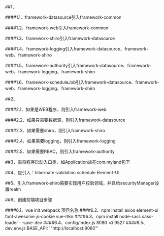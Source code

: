 ##1、

####1.1、framework-datasource引入framework-common

####1.2、framework-web引入framework-common

####1.3、framework-shiro引入framework-datasource

####1.4、framework-logging引入framework-datasource、framework-web、framework-shiro

####1.5、framework-authority引入framework-datasource、framework-web、framework-logging、framework-shiro

####1.6、framework-scheduleJob引入framework-datasource、framework-web、framework-logging、framework-shiro

##2、

####2.1、如果是WEB程序，则引入framework-web

####2.2、如果只需要数据源，则引入framework-datasource

####2.3、如果需要shiro，则引入framework-shiro

####2.4、如果需要logging，则引入framework-logging

####2.5、如果需要RBAC，则引入framework-authority

##3、需将程序启动入口类，如Application放在com.myland包下

##4、应引入：hibernate-validation schedule Element-UI

##5、引入framework-shiro需要实现用户校验领域，并且给securityManager设置realm

##6、创建前端项目步骤

####6.1、vue init webpack 项目名称
####6.2、npm install axios element-ui font-awesome js-cookie vue-i18n
####6.3、npm install node-sass sass-loader --save-dev
####6.4、config/index.js 8080 =》 9527
####6.5、dev.env.js BASE_API: '"http://localhost:8080"'
